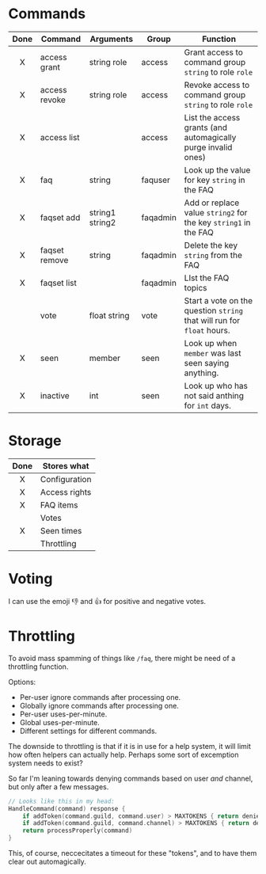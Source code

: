 
# Commands
| Done | Command       | Arguments       | Group    | Function                                                               |
| :--: | ------------- | --------------- | -------- | ---------------------------------------------------------------------- |
|  X   | access grant  | string role     | access   | Grant access to command group `string` to role `role`                  |
|  X   | access revoke | string role     | access   | Revoke access to command group `string` to role `role`                 |
|  X   | access list   |                 | access   | List the access grants (and automagically purge invalid ones)          |
|  X   | faq           | string          | faquser  | Look up the value for key `string` in the FAQ                          |
|  X   | faqset add    | string1 string2 | faqadmin | Add or replace value `string2` for the key `string1` in the FAQ        |
|  X   | faqset remove | string          | faqadmin | Delete the key `string` from the FAQ                                   |
|  X   | faqset list   |                 | faqadmin | LIst the FAQ topics                                                    |
|      | vote          | float string    | vote     | Start a vote on the question `string` that will run for `float` hours. |
|  X   | seen          | member          | seen     | Look up when `member` was last seen saying anything.                   |
|  X   | inactive      | int             | seen     | Look up who has not said anthing for `int` days.                       |

# Storage
| Done | Stores what   |
| :--: | ------------- |
|  X   | Configuration |
|  X   | Access rights |
|  X   | FAQ items     |
|      | Votes         |
|  X   | Seen times    |
|      | Throttling    |

# Voting
I can use the emoji 👎 and 👍 for positive and negative votes.

# Throttling
To avoid mass spamming of things like `/faq`, there might be need of a throttling function.

Options:
- Per-user ignore commands after processing one.
- Globally ignore commands after processing one.
- Per-user uses-per-minute.
- Global uses-per-minute.
- Different settings for different commands.

The downside to throttling is that if it is in use for a help system, it will limit how often helpers can actually help.
Perhaps some sort of excemption system needs to exist?

So far I'm leaning towards denying commands based on user *and* channel, but only after a few messages.

```go
// Looks like this in my head:
HandleCommand(command) response {
    if addToken(command.guild, command.user) > MAXTOKENS { return denied(command) }
    if addToken(command.guild, command.channel) > MAXTOKENS { return denied(command) }
    return processProperly(command)
}
```

This, of course, neccecitates a timeout for these "tokens", and to have them clear out automagically.
